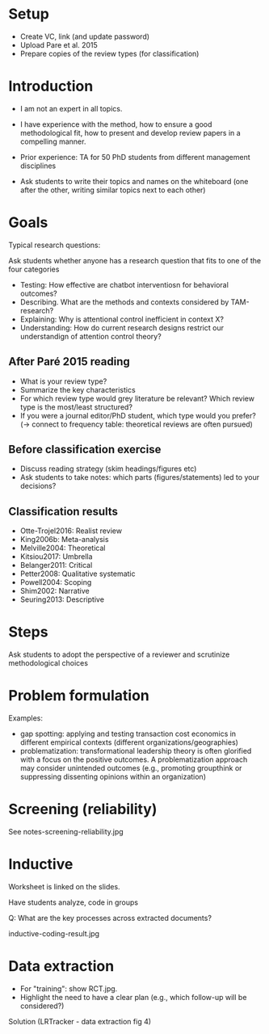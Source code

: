 
# Setup

- Create VC, link (and update password)
- Upload Pare et al. 2015
- Prepare copies of the review types (for classification)

# Introduction

- I am not an expert in all topics. 
- I have experience with the method, how to ensure a good methodological fit, how to present and develop review papers in a compelling manner.
- Prior experience: TA for 50 PhD students from different management disciplines

- Ask students to write their topics and names on the whiteboard (one after the other, writing similar topics next to each other)

# Goals

Typical research questions:

Ask students whether anyone has a research question that fits to one of the four categories

- Testing: How effective are chatbot interventiosn for behavioral outcomes?
- Describing. What are the methods and contexts considered by TAM-research?
- Explaining: Why is attentional control inefficient in context X?
- Understanding: How do current research designs restrict our understandign of attention control theory?


## After Paré 2015 reading

- What is your review type?
- Summarize the key characteristics
- For which review type would grey literature be relevant? Which review type is the most/least structured?
- If you were a journal editor/PhD student, which type would you prefer? (-> connect to frequency table: theoretical reviews are often pursued)


## Before classification exercise

- Discuss reading strategy (skim headings/figures etc)
- Ask students to take notes: which parts (figures/statements) led to your decisions?


## Classification results

- Otte-Trojel2016: Realist review
- King2006b: Meta-analysis
- Melville2004: Theoretical
- Kitsiou2017: Umbrella
- Belanger2011: Critical
- Petter2008: Qualitative systematic
- Powell2004: Scoping
- Shim2002: Narrative
- Seuring2013: Descriptive


# Steps

Ask students to adopt the perspective of a reviewer and scrutinize methodological choices


# Problem formulation

Examples:

- gap spotting: applying and testing transaction cost economics in different empirical contexts (different organizations/geographies)
- problematization: transformational leadership theory is often glorified with a focus on the positive outcomes. A problematization approach may consider unintended outcomes (e.g., promoting groupthink or suppressing dissenting opinions within an organization)


# Screening (reliability)

See notes-screening-reliability.jpg

# Inductive

Worksheet is linked on the slides.

Have students analyze, code in groups

Q: What are the key processes across extracted documents?

inductive-coding-result.jpg

# Data extraction

- For "training": show RCT.jpg.
- Highlight the need to have a clear plan (e.g., which follow-up will be considered?)

Solution (LRTracker - data extraction fig 4)


